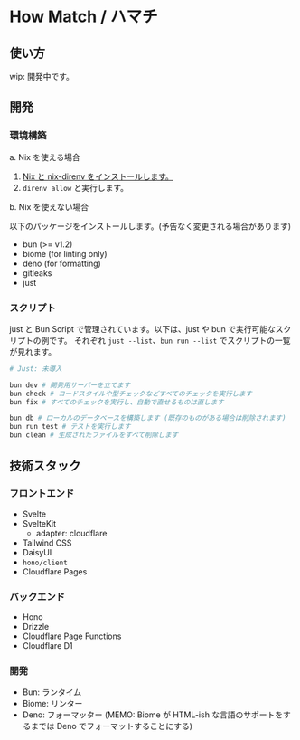 # How Match / ハマチ

## 使い方

wip: 開発中です。

## 開発

### 環境構築

a. Nix を使える場合

1. [Nix と nix-direnv をインストールします。](./docs/install-nix.md)
1. `direnv allow` と実行します。

b. Nix を使えない場合

以下のパッケージをインストールします。(予告なく変更される場合があります)

- bun (>= v1.2)
- biome (for linting only)
- deno (for formatting)
- gitleaks
- just

### スクリプト

just と Bun Script で管理されています。以下は、just や bun で実行可能なスクリプトの例です。 それぞれ
`just --list`、`bun run --list` でスクリプトの一覧が見れます。

```sh
# Just: 未導入

bun dev # 開発用サーバーを立てます
bun check # コードスタイルや型チェックなどすべてのチェックを実行します
bun fix # すべてのチェックを実行し、自動で直せるものは直します

bun db # ローカルのデータベースを構築します (既存のものがある場合は削除されます)
bun run test # テストを実行します
bun clean # 生成されたファイルをすべて削除します
```

## 技術スタック

### フロントエンド

- Svelte
- SvelteKit
  - adapter: cloudflare
- Tailwind CSS
- DaisyUI
- `hono/client`
- Cloudflare Pages

### バックエンド

- Hono
- Drizzle
- Cloudflare Page Functions
- Cloudflare D1

### 開発

- Bun: ランタイム
- Biome: リンター
- Deno: フォーマッター (MEMO: Biome が HTML-ish な言語のサポートをするまでは Deno でフォーマットすることにする)
